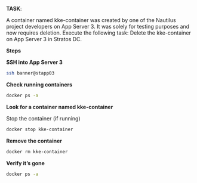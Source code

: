 **TASK**:

A container named kke-container was created by one of the Nautilus project developers on App Server 3. It was solely for testing purposes and now requires deletion. Execute the following task: Delete the kke-container on App Server 3 in Stratos DC.

**Steps**

**SSH into App Server 3**

```bash
ssh banner@stapp03
```

**Check running containers**

```bash
docker ps -a
```

**Look for a container named kke-container**

Stop the container (if running)

```bash
docker stop kke-container
```

**Remove the container**

```bash
docker rm kke-container
```

**Verify it’s gone**

```bash
docker ps -a
```
